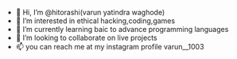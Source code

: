 - 👋 Hi, I’m @hitorashi(varun yatindra waghode)
- 👀 I’m interested in ethical hacking,coding,games
- 🌱 I’m currently learning baic to advance programming languages 
- 💞️ I’m looking to collaborate on live projects
- 📫 you can reach me at my instagram profile varun__1003

<!---
hitorashi/hitorashi is a ✨ special ✨ repository because its `README.md` (this file) appears on your GitHub profile.
You can click the Preview link to take a look at your changes.
--->
